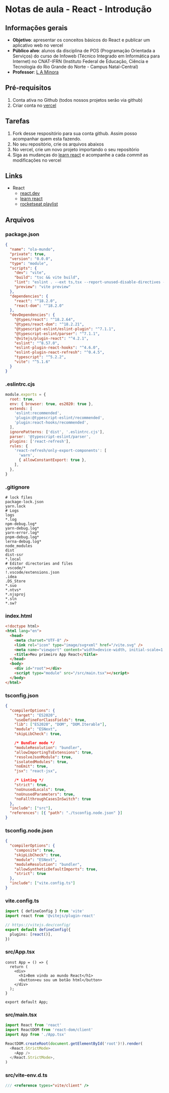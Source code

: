 # Notas de aula - React - Introdução

## Informações gerais
- **Objetivo**: apresentar os conceitos básicos do React e publicar um aplicativo web no vercel
- **Público alvo**: alunos da disciplina de POS (Programação Orientada a Serviços) do curso de Infoweb (Técnico Integrado em Informática para Internet) no CNAT-IFRN (Instituto Federal de Educação, Ciência e Tecnologia do Rio Grande do Norte - Campus Natal-Central)
- **Professor**: [L A Minora](https://github.com/leonardo-minora/)

## Pré-requisitos
1. Conta ativa no Github (todos nossos projetos serão via github)
2. Criar conta no [vercel](vercel.com)

## Tarefas
1. Fork desse respositório para sua conta github. Assim posso acompanhar quem esta fazendo.
2. No seu repositório, crie os arquivos abaixos
3. No vercel, crie um novo projeto importando o seu repositório
4. Siga as mudanças do [learn react](https://react.dev/learn) e acompanhe a cada _commit_ as modificações no vercel

## Links
- React
  - [react.dev](https://react.dev/)
  - [learn react](https://react.dev/learn)
  - [rocketseat playlist](https://youtube.com/playlist?list=PL85ITvJ7FLohz54DLfinJeHi7DrHGT2_U&si=pIByb6Z3iFRj5P-I)

## Arquivos

### package.json
```json
{
  "name": "ola-mundo",
  "private": true,
  "version": "0.0.0",
  "type": "module",
  "scripts": {
    "dev": "vite",
    "build": "tsc && vite build",
    "lint": "eslint . --ext ts,tsx --report-unused-disable-directives --max-warnings 0",
    "preview": "vite preview"
  },
  "dependencies": {
    "react": "^18.2.0",
    "react-dom": "^18.2.0"
  },
  "devDependencies": {
    "@types/react": "^18.2.64",
    "@types/react-dom": "^18.2.21",
    "@typescript-eslint/eslint-plugin": "^7.1.1",
    "@typescript-eslint/parser": "^7.1.1",
    "@vitejs/plugin-react": "^4.2.1",
    "eslint": "^8.57.0",
    "eslint-plugin-react-hooks": "^4.6.0",
    "eslint-plugin-react-refresh": "^0.4.5",
    "typescript": "^5.2.2",
    "vite": "^5.1.6"
  }
}

```

### .eslintrc.cjs
```js
module.exports = {
  root: true,
  env: { browser: true, es2020: true },
  extends: [
    'eslint:recommended',
    'plugin:@typescript-eslint/recommended',
    'plugin:react-hooks/recommended',
  ],
  ignorePatterns: ['dist', '.eslintrc.cjs'],
  parser: '@typescript-eslint/parser',
  plugins: ['react-refresh'],
  rules: {
    'react-refresh/only-export-components': [
      'warn',
      { allowConstantExport: true },
    ],
  },
}

```

### .gitignore
```
# lock files
package-lock.json
yarn.lock
# Logs
logs
*.log
npm-debug.log*
yarn-debug.log*
yarn-error.log*
pnpm-debug.log*
lerna-debug.log*
node_modules
dist
dist-ssr
*.local
# Editor directories and files
.vscode/*
!.vscode/extensions.json
.idea
.DS_Store
*.suo
*.ntvs*
*.njsproj
*.sln
*.sw?
```

### index.html
```html
<!doctype html>
<html lang="en">
  <head>
    <meta charset="UTF-8" />
    <link rel="icon" type="image/svg+xml" href="/vite.svg" />
    <meta name="viewport" content="width=device-width, initial-scale=1.0" />
    <title>Meu primeiro App React</title>
  </head>
  <body>
    <div id="root"></div>
    <script type="module" src="/src/main.tsx"></script>
  </body>
</html>

```

### tsconfig.json
```json
{
  "compilerOptions": {
    "target": "ES2020",
    "useDefineForClassFields": true,
    "lib": ["ES2020", "DOM", "DOM.Iterable"],
    "module": "ESNext",
    "skipLibCheck": true,

    /* Bundler mode */
    "moduleResolution": "bundler",
    "allowImportingTsExtensions": true,
    "resolveJsonModule": true,
    "isolatedModules": true,
    "noEmit": true,
    "jsx": "react-jsx",

    /* Linting */
    "strict": true,
    "noUnusedLocals": true,
    "noUnusedParameters": true,
    "noFallthroughCasesInSwitch": true
  },
  "include": ["src"],
  "references": [{ "path": "./tsconfig.node.json" }]
}

```

### tsconfig.node.json
```json
{
  "compilerOptions": {
    "composite": true,
    "skipLibCheck": true,
    "module": "ESNext",
    "moduleResolution": "bundler",
    "allowSyntheticDefaultImports": true,
    "strict": true
  },
  "include": ["vite.config.ts"]
}

```

### vite.config.ts
```ts
import { defineConfig } from 'vite'
import react from '@vitejs/plugin-react'

// https://vitejs.dev/config/
export default defineConfig({
  plugins: [react()],
})

```

### src/App.tsx
```tsx
const App = () => {
  return (
    <div>
      <h1>Bem vindo ao mundo React</h1>
      <button>eu sou um botão html</button>
    </div>
  );
}

export default App;

```

### src/main.tsx
```ts
import React from 'react'
import ReactDOM from 'react-dom/client'
import App from './App.tsx'

ReactDOM.createRoot(document.getElementById('root')!).render(
  <React.StrictMode>
    <App />
  </React.StrictMode>,
)

```

### src/vite-env.d.ts
```ts
/// <reference types="vite/client" />

```
